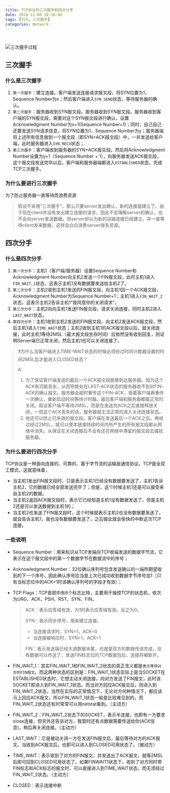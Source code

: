 ```yaml
---
title: TCP协议的三次握手和四次分手
date: 2018-11-08 18:10:49
tags: [TCP, 三次握手]
categories: Network
---
```


# 

![三次握手过程](https://ws4.sinaimg.cn/large/006tNbRwgy1fx0mhzeueqj30ob0r40ut.jpg)

## 三次握手

### 什么是三次握手

1. `第一次握手`：建立连接。客户端发送连接请求报文段，将SYN位置为1，Sequence Number为x；然后客户端进入`SYN_SEND`状态，等待服务器的确认。
2. `第二次握手`：服务器收到SYN报文段。服务器收到SYN报文段。服务器收到客户端的SYN报文段，需要对这个SYN报文段进行确认，设置Acknowledgment Number为x+1(Sequence Number+1)；同时，自己自己还要发送SYN请求信息，将SYN位置为1，Sequence Number为y；服务器端将上述所有信息放到一个报文段（即SYN+ACK报文段）中，一并发送给客户端，此时服务器进入`SYN_RECV`状态；
3. `第三次握手`：客户端收到服务器的SYN+ACK报文段。然后将Acknowledgment Number设置为y+1（Sequence Number + 1），向服务器发送ACK报文段，这个报文段发送完毕以后，客户端和服务器端都进入`ESTABLISHED`状态，完成TCP三次握手。

### 为什么要进行三次握手

为了防止服务器一直等待而浪费资源

> 假设不采用“三次握手”，那么只要server发出确认，新的连接就建立了。由于现在client并没有发出建立连接的请求，因此不会理睬server的确认，也不会向server发送数据。但server却以为新的运输连接已经建立，并一直等待client发来数据，这样会白白浪费server很多资源。

## 四次分手

### 什么是四次分手

1. `第一次分手`：主机1（客户端/服务器）设置Sequence Number和Acknowledgment Number向主机2发送一个FIN报文段，此时主机1进入`FIN_WAIT_1`状态，这表示主机1没有数据要发送给主机2了。
2. `第二次分手`：主机2收到主机1发送的FIN报文段，向主机1回一个ACK报文段，Acknowledgment Number为Sequence Number+1；主机1进入`FIN_WAIT_2`状态，这表示主机2告诉主机1“我同意你的关闭请求”。
3. `第三次分手`：主机2向向主机1发送FIN报文段，请求关闭连接，同时主机2进入`LAST_WAIT`状态。
4. `第四次分手`：主机1收到主机2发送的FIN报文段，向主机2发送ACK报文段，然后主机1进入`TIME_WAIT`状态；主机2收到主机1的ACK报文段以后，就关闭连接，此时主机1等待2MSL（最大报文段生存时间）后依然没有收到回复，则证明Server端已正常关闭，然后主机1也可以关闭连接了。

> ❓为什么当客户端进入TIME-WAIT状态的时候必须经过时间计数器设置的时间2MSL后才能进入CLOSED状态？
>
> A:
>
> 1. 为了保证客户端发送的最后一个ACK报文段能够到达服务器。因为这个ACK有可能丢失，从而导致处在LAST-ACK状态的服务器收不到对FIN-ACK的确认报文。服务器会超时重传这个FIN-ACK，接着客户端再重传一次确认，重新启动时间等待计时器。最后客户端和服务器都能正常的关闭。假设客户端不等待2MSL，而是在发送完ACK之后直接释放关闭，一但这个ACK丢失的话，服务器就无法正常的进入关闭连接状态。
> 2. 他还可以防止已失效的报文段。客户端在发送最后一个ACK之后，再经过经过2MSL，就可以使本链接持续时间内所产生的所有报文段都从网络中消失。从保证在关闭连接后不会有还在网络中滞留的报文段去骚扰服务器。

### 为什么要进行四次分手

TCP协议是一种面向连接的、可靠的、基于字节流的运输层通信协议。TCP是全双工模式，这就意味着，

- 当主机1发出FIN报文段时，只是表示主机1已经没有数据要发送了，主机1告诉主机2，它的数据已经全部发送完毕了；但是，这个时候主机1还是可以接受来自主机2的数据。
- 当主机2返回ACK报文段时，表示它已经知道主机1没有数据发送了，但是主机2还是可以发送数据到主机1的；
- 当主机2也发送了FIN报文段时，这个时候就表示主机2也没有数据要发送了，就会告诉主机1，我也没有数据要发送了，之后彼此就会愉快的中断这次TCP连接。

### 一些说明

- Sequence Number：用来标识从TCP发端向TCP收端发送的数据字节流，它表示在这个报文段中的第一个数据字节在数据流中的序号；

- Acknowledgment Number：32位确认序列号包含发送确认的一端所期望收到的下一个序号，因此确认序号应当是上次已成功收到数据字节序号加1（只有当标志位中的ACK=1时该确认序列号的字段才有效）；

- TCP Flags：TCP首部中有6个标志比特，主要用于操控TCP的状态机，依次为URG、ACK、PSH、RST、SYN、FIN。

  > ACK：表示应答域有效，为1时表示应答域有效，反之为0。
  >
  > SYN：表示同步序号，用来建立连接。
  >
  > - 当连接请求时，SYN=1，ACK=0
  > - 当连接被响应时，SYN=1，ACK=1
  >
  > FIN：表示发送端已经大道数据末尾，也就是双方的数据传送完成，没有数据可以传送了，发送FIN标志位的TCP数据包后，连接将被断开。

- FIN_WAIT_1：其实FIN_WAIT_1和FIN_WAIT_2状态的真正含义都是`表示等待对方的FIN报文`。而这两种状态的区别是：FIN_WAIT_1状态实际上是当SOCKET在ESTABLISHED状态时，它想主动关闭连接，向对方发送了FIN报文，此时该SOCKET即进入到FIN_WAIT_1状态。而当对方回应ACK报文后，则进入到FIN_WAIT_2状态，当然在实际的正常情况下，无论对方何种情况下，都应该马上回应ACK报文，所以FIN_WAIT_1状态一般是比较难见到的，而FIN_WAIT_2状态还有时常常可以用netstat看到。（主动方）

- FIN_WAIT_2：FIN_WAIT_2状态下的SOCKET，表示半连接，也即有一方要求close连接，但另外还告诉对方，我暂时还有点数据需要传送给你(ACK信息)，稍后再关闭连接。（主动方）

- LAST_WAIT：它是被动关闭一方在发送FIN报文后，最后等待对方的ACK报文。当收到ACK报文后，也即可以进入到CLOSED可用状态了。（被动方）

- TIME_WAIT：表示收到了对方的FIN报文，并发送出了ACK报文，就等2MSL后即可回到CLOSED可用状态了。如果FINWAIT1状态下，收到了对方同时带FIN标志和ACK标志的报文时，可以直接进入到TIME_WAIT状态，而无须经过FIN_WAIT_2状态。（主动方）

- CLOSED：表示连接中断